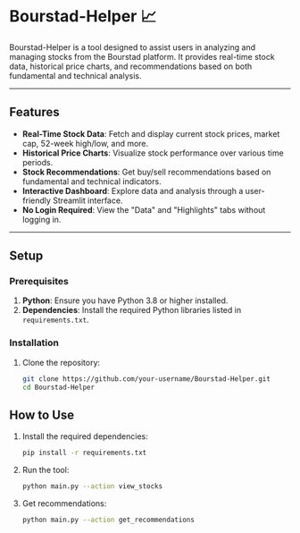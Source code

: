 # Bourstad-Helper 📈

Bourstad-Helper is a tool designed to assist users in analyzing and managing stocks from the Bourstad platform. It provides real-time stock data, historical price charts, and recommendations based on both fundamental and technical analysis.

---

## Features

- **Real-Time Stock Data**: Fetch and display current stock prices, market cap, 52-week high/low, and more.
- **Historical Price Charts**: Visualize stock performance over various time periods.
- **Stock Recommendations**: Get buy/sell recommendations based on fundamental and technical indicators.
- **Interactive Dashboard**: Explore data and analysis through a user-friendly Streamlit interface.
- **No Login Required**: View the "Data" and "Highlights" tabs without logging in.

---

## Setup

### Prerequisites

1. **Python**: Ensure you have Python 3.8 or higher installed.
2. **Dependencies**: Install the required Python libraries listed in `requirements.txt`.

### Installation

1. Clone the repository:

   ```bash
   git clone https://github.com/your-username/Bourstad-Helper.git
   cd Bourstad-Helper
   ```

## How to Use

1. Install the required dependencies:

   ```bash
   pip install -r requirements.txt
   ```

2. Run the tool:

   ```bash
   python main.py --action view_stocks
   ```

3. Get recommendations:

   ```bash
   python main.py --action get_recommendations
   ```
